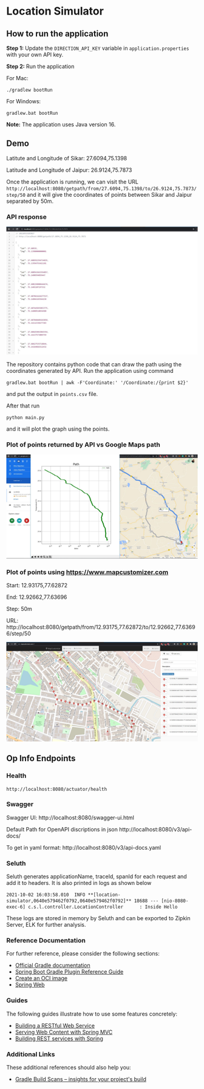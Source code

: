 # Location Simulator


## How to run the application
**Step 1:** Update the ```DIRECTION_API_KEY``` variable in ```application.properties``` with your own API key.

**Step 2:** Run the application

For Mac:
```
./gradlew bootRun
```
For Windows:
```
gradlew.bat bootRun
```

**Note:** The application uses Java version 16.

## Demo
Latitute and Longitude of Sikar: 27.6094,75.1398

Latitude and Longitude of Jaipur: 26.9124,75.7873

Once the application is running, we can visit the URL ```http://localhost:8080/getpath/from/27.6094,75.1398/to/26.9124,75.7873/step/50``` and it will give the coordinates of points between Sikar and Jaipur separated by 50m.

### API response
![alt text](https://github.com/Akash01010/location-simulator/blob/master/api_response.JPG?raw=true)

The repository contains python code that can draw the path using the coordinates generated by API.
Run the application using command
```
gradlew.bat bootRun | awk -F'Coordinate:' '/Coordinate:/{print $2}'
```

and put the output in ```points.csv``` file.

After that run
```
python main.py
```
and it will plot the graph using the points.


### Plot of points returned by API vs Google Maps path
![alt text](https://github.com/Akash01010/location-simulator/blob/master/sikar_to_jaipur.JPG?raw=true)

### Plot of points using https://www.mapcustomizer.com
Start: 12.93175,77.62872

End: 12.92662,77.63696  

Step: 50m

URL: http://localhost:8080/getpath/from/12.93175,77.62872/to/12.92662,77.63696/step/50

![alt text](https://github.com/Akash01010/location-simulator/blob/master/a_to_b.JPG?raw=true)

## Op Info Endpoints

### Health
```
http://localhost:8080/actuator/health
```

### Swagger
Swagger UI: http://localhost:8080/swagger-ui.html

Default Path for OpenAPI discriptions in json http://localhost:8080/v3/api-docs/

To get in yaml format: http://localhost:8080/v3/api-docs.yaml

### Seluth
Seluth generates applicationName, traceId, spanId for each request and add it to headers. It is also printed in logs as shown below
```
2021-10-02 16:03:58.010  INFO **[location-simulator,0640e579462f0792,0640e579462f0792]** 18688 --- [nio-8080-exec-6] c.s.l.controller.LocationController      : Inside Hello
```
These logs are stored in memory by Seluth and can be exported to Zipkin Server, ELK for further analysis.

### Reference Documentation
For further reference, please consider the following sections:

* [Official Gradle documentation](https://docs.gradle.org)
* [Spring Boot Gradle Plugin Reference Guide](https://docs.spring.io/spring-boot/docs/2.5.4/gradle-plugin/reference/html/)
* [Create an OCI image](https://docs.spring.io/spring-boot/docs/2.5.4/gradle-plugin/reference/html/#build-image)
* [Spring Web](https://docs.spring.io/spring-boot/docs/2.5.4/reference/htmlsingle/#boot-features-developing-web-applications)

### Guides
The following guides illustrate how to use some features concretely:

* [Building a RESTful Web Service](https://spring.io/guides/gs/rest-service/)
* [Serving Web Content with Spring MVC](https://spring.io/guides/gs/serving-web-content/)
* [Building REST services with Spring](https://spring.io/guides/tutorials/bookmarks/)

### Additional Links
These additional references should also help you:

* [Gradle Build Scans – insights for your project's build](https://scans.gradle.com#gradle)

